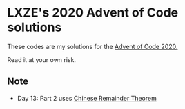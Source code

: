 # LXZE's 2020 Advent of Code solutions
These codes are my solutions for the [Advent of Code 2020.](https://adventofcode.com/2020)

Read it at your own risk.

## Note 
- Day 13: Part 2 uses [Chinese Remainder Theorem](https://www.geeksforgeeks.org/chinese-remainder-theorem-set-2-implementation/)
